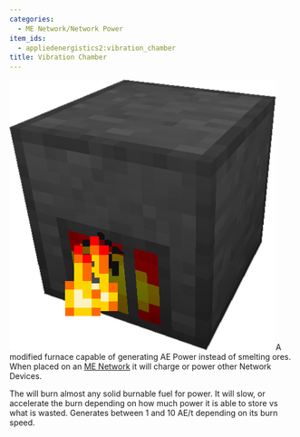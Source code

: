 ```yaml
---
categories:
  - ME Network/Network Power
item_ids:
  - appliedenergistics2:vibration_chamber
title: Vibration Chamber
---
```


![A picture of a Vibration Chamber.](../../../../public/assets/large/vibration_chamber.png)A
modified furnace capable of generating AE Power instead of smelting ores. When
placed on an [ME Network](../../me-network.md) it will charge <ItemLink
id="appliedenergistics2:energy_cell"/> or power other Network
Devices.

The <ItemLink id="appliedenergistics2:vibration_chamber"/> will burn
almost any solid burnable fuel for power. It will slow, or accelerate the burn
depending on how much power it is able to store vs what is wasted. Generates
between 1 and 10 AE/t depending on its burn speed.

<RecipeFor id="appliedenergistics2:vibration_chamber"/>
